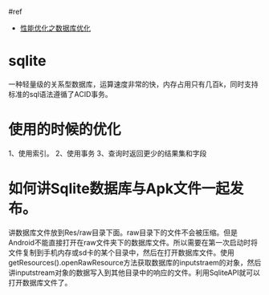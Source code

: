 #ref

* [性能优化之数据库优化](http://www.trinea.cn/android/database-performance/)
# sqlite 

   一种轻量级的关系型数据库，运算速度非常的快，内存占用只有几百k，同时支持标准的sql语法遵循了ACID事务。
# 使用的时候的优化

   1、使用索引。
   2、使用事务
   3、查询时返回更少的结果集和字段
   
# 如何讲Sqlite数据库与Apk文件一起发布。
   讲数据库文件放到Res/raw目录下面。raw目录下的文件不会被压缩。但是Android不能直接打开在raw文件夹下的数据库文件。所以需要在第一次启动时将文件复制到手机内存或sd卡的某个目录中，然后在打开数据库文件。使用getResources().openRawResource方法获取数据库的inputstraem的对象，然后讲inputstream对象的数据写入到其他目录中的响应的文件。利用SqliteAPI就可以打开数据库文件了。


